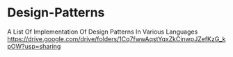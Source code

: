 # Design-Patterns
A List Of Implementation Of Design Patterns In Various Languages 
https://drive.google.com/drive/folders/1Cq7fwwAqstYqxZkCinwpJZefKzG_kpOW?usp=sharing
